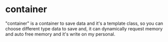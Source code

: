 # container
"container" is a container to save data and it's a template class, so you can choose different type data to save and, it can dynamically request memory and auto free memory and 
it's write on my personal.
